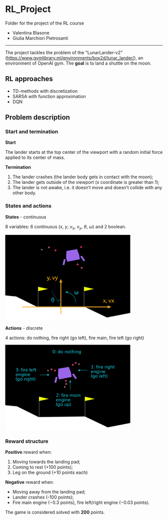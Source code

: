 # RL_Project
Folder for the project of the RL course

- Valentina Blasone
- Giulia Marchiori Pietrosanti

______________________________

The project tackles the problem of the "LunarLander-v2" (https://www.gymlibrary.ml/environments/box2d/lunar_lander/), an environment of OpenAI gym. The **goal** is to land a shuttle on the moon.

## RL approaches

- TD-methods with discretization
- SARSA with function approximation
- DQN

## Problem description

### Start and termination
**Start**

The lander starts at the top center of the viewport with a random initial force applied to its center of mass.

**Termination**
1. The lander crashes (the lander body gets in contact with the moon);
2. The lander gets outside of the viewport (x coordinate is greater than 1);
3. The lander is not awake, i.e. it doesn’t move and doesn’t collide with any other body.

### States and actions
**States** - continuous

8 variables: 6 continuous ($x$, $y$, $v_x$, $v_y$, $\theta$, $\omega$) and 2 boolean.

<img src="https://github.com/GiuliaMP/RL_Project/blob/main/Images/states.png" width="400">

**Actions** - discrete

4 actions: do nothing, fire right (go left), fire main, fire left (go right)

<img src="https://github.com/GiuliaMP/RL_Project/blob/main/Images/actions.png" width="400">

### Reward structure
  
**Positive** reward when:
1. Moving towards the landing pad;
2. Coming to rest (+100 points);
3. Leg on the ground (+10 points each)

**Negative** reward when:
- Moving away from the landing pad;
- Lander crashes (-100 points);
- Fire main engine ($-0.3$ points), fire left/right engine ($-0.03$ points).

The game is considered solved with **200** points.


